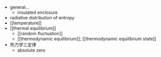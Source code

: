 - general...
    - insulated enclosure
- radiative distribution of entropy
- [[temperature]]
- [[thermal equilibrium]]
    - [[random fluctuation]]
    - [[thermodynamic equilibrium]]; [[thermodynamic equilibrium state]]
- 热力学三定律
    - absolute zero
